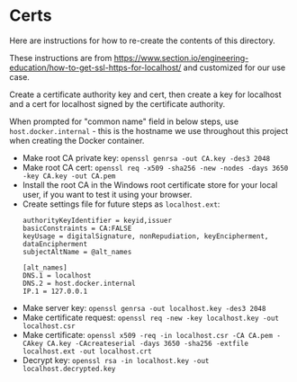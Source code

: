 # Certs

Here are instructions for how to re-create the contents of this directory.

These instructions are from https://www.section.io/engineering-education/how-to-get-ssl-https-for-localhost/ and customized for our use case.

Create a certificate authority key and cert, then create a key for localhost and a cert for localhost signed by the certificate authority.

When prompted for "common name" field in below steps, use `host.docker.internal` - this is the hostname we use throughout this project when creating the Docker container.

* Make root CA private key: `openssl genrsa -out CA.key -des3 2048`
* Make root CA cert: `openssl req -x509 -sha256 -new -nodes -days 3650 -key CA.key -out CA.pem`
* Install the root CA in the Windows root certificate store for your local user, if you want to test it using your browser.
* Create settings file for future steps as `localhost.ext`:
    ```
    authorityKeyIdentifier = keyid,issuer
    basicConstraints = CA:FALSE
    keyUsage = digitalSignature, nonRepudiation, keyEncipherment, dataEncipherment
    subjectAltName = @alt_names

    [alt_names]
    DNS.1 = localhost
    DNS.2 = host.docker.internal
    IP.1 = 127.0.0.1
    ```
* Make server key: `openssl genrsa -out localhost.key -des3 2048`
* Make certificate request: `openssl req -new -key localhost.key -out localhost.csr`
* Make certificate: `openssl x509 -req -in localhost.csr -CA CA.pem -CAkey CA.key -CAcreateserial -days 3650 -sha256 -extfile localhost.ext -out localhost.crt`
* Decrypt key: `openssl rsa -in localhost.key -out localhost.decrypted.key`
